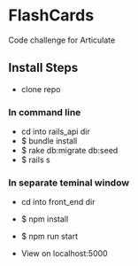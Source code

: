 # FlashCards
Code challenge for Articulate

## Install Steps
- clone repo 

### In command line
 - cd into rails_api dir
 - $ bundle install
 - $ rake db:migrate db:seed
 - $ rails s
### In separate teminal window
 - cd into front_end dir
 - $ npm install
 - $ npm run start
 
 - View on localhost:5000
